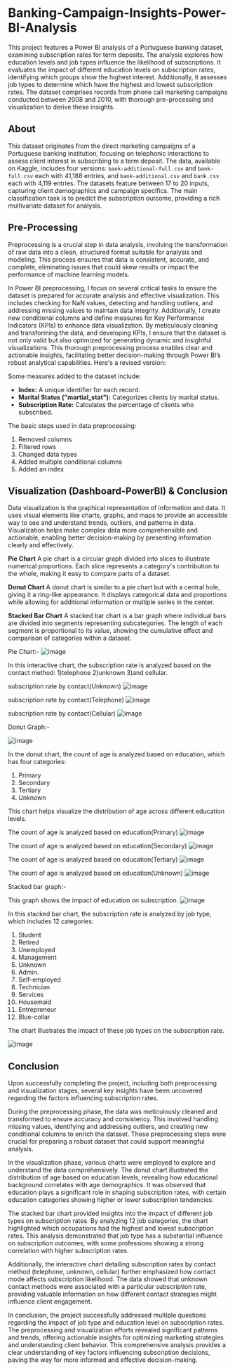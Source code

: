 # Banking-Campaign-Insights-Power-BI-Analysis
This project features a Power BI analysis of a Portuguese banking dataset, examining subscription rates for term deposits. The analysis explores how education levels and job types influence the likelihood of subscriptions. It evaluates the impact of different education levels on subscription rates, identifying which groups show the highest interest. Additionally, it assesses job types to determine which have the highest and lowest subscription rates. The dataset comprises records from phone call marketing campaigns conducted between 2008 and 2010, with thorough pre-processing and visualization to derive these insights.

## About
This dataset originates from the direct marketing campaigns of a Portuguese banking institution, focusing on telephonic interactions to assess client interest in subscribing to a term deposit. The data, available on Kaggle, includes four versions: `bank-additional-full.csv` and `bank-full.csv` each with 41,188 entries, and `bank-additional.csv` and `bank.csv` each with 4,119 entries. The datasets feature between 17 to 20 inputs, capturing client demographics and campaign specifics. The main classification task is to predict the subscription outcome, providing a rich multivariate dataset for analysis.

## Pre-Processing
Preprocessing is a crucial step in data analysis, involving the transformation of raw data into a clean, structured format suitable for analysis and modeling. This process ensures that data is consistent, accurate, and complete, eliminating issues that could skew results or impact the performance of machine learning models.

In Power BI preprocessing, I focus on several critical tasks to ensure the dataset is prepared for accurate analysis and effective visualization. This includes checking for NaN values, detecting and handling outliers, and addressing missing values to maintain data integrity. Additionally, I create new conditional columns and define measures for Key Performance Indicators (KPIs) to enhance data visualization. By meticulously cleaning and transforming the data, and developing KPIs, I ensure that the dataset is not only valid but also optimized for generating dynamic and insightful visualizations. This thorough preprocessing process enables clear and actionable insights, facilitating better decision-making through Power BI’s robust analytical capabilities.
Here's a revised version:

Some measures added to the dataset include:

- **Index:** A unique identifier for each record.
- **Marital Status ("martial_stat"):** Categorizes clients by marital status.
- **Subscription Rate:** Calculates the percentage of clients who subscribed.

The basic steps used in data preprocessing:

1. Removed columns
2. Filtered rows
3. Changed data types
4. Added multiple conditional columns
5. Added an index

## Visualization (Dashboard-PowerBI) & Conclusion
Data visualization is the graphical representation of information and data. It uses visual elements like charts, graphs, and maps to provide an accessible way to see and understand trends, outliers, and patterns in data. Visualization helps make complex data more comprehensible and actionable, enabling better decision-making by presenting information clearly and effectively.

**Pie Chart**
A pie chart is a circular graph divided into slices to illustrate numerical proportions. Each slice represents a category's contribution to the whole, making it easy to compare parts of a dataset.

**Donut Chart**
A donut chart is similar to a pie chart but with a central hole, giving it a ring-like appearance. It displays categorical data and proportions while allowing for additional information or multiple series in the center.

**Stacked Bar Chart**
A stacked bar chart is a bar graph where individual bars are divided into segments representing subcategories. The length of each segment is proportional to its value, showing the cumulative effect and comparison of categories within a dataset.

Pie Chart:-
![image](https://github.com/user-attachments/assets/3124707b-412c-42a7-a53b-f63c6c7b0e99)

In this interactive chart, the subscription rate is analyzed based on the contact method: 
1)telephone 
2)unknown 
3)and cellular. 

subscription rate by contact(Unknown)
![image](https://github.com/user-attachments/assets/ae21dab4-a882-43de-95a8-08edfa3cc995)

subscription rate by contact(Telephone)
![image](https://github.com/user-attachments/assets/21fb23d6-da67-4c9e-865c-b02e64d8d878)

subscription rate by contact(Cellular)
![image](https://github.com/user-attachments/assets/5f50db6b-5748-4856-b431-092acdb88ac0)


Donut Graph:-

![image](https://github.com/user-attachments/assets/1c5bc670-731c-4d56-9329-2f6125e53d00)

In the donut chart, the count of age is analyzed based on education, which has four categories:

1) Primary  
2) Secondary  
3) Tertiary  
4) Unknown  

This chart helps visualize the distribution of age across different education levels.

The count of age is analyzed based on education(Primary)
![image](https://github.com/user-attachments/assets/c53e22db-3b51-48ed-912d-7049b844614f)

The count of age is analyzed based on education(Secondary)
![image](https://github.com/user-attachments/assets/1bc9438b-0701-4919-a174-528cc47ff056)

The count of age is analyzed based on education(Tertiary)
![image](https://github.com/user-attachments/assets/c597e437-b8e2-4018-9693-918406ca2156)

The count of age is analyzed based on education(Unknown)
![image](https://github.com/user-attachments/assets/43e71e57-01cf-4f55-93bd-4d1bfdec2dff)


Stacked bar graph:-

This graph shows the impact of education on subscription.
![image](https://github.com/user-attachments/assets/4939a1fc-40da-4d09-9639-78e498a52f5c)

In this stacked bar chart, the subscription rate is analyzed by job type, which includes 12 categories:

1. Student
2. Retired
3. Unemployed
4. Management
5. Unknown
6. Admin.
7. Self-employed
8. Technician
9. Services
10. Housemaid
11. Entrepreneur
12. Blue-collar

The chart illustrates the impact of these job types on the subscription rate.

![image](https://github.com/user-attachments/assets/f073ef07-b66d-46b3-8926-be4a32e3d14a)


## Conclusion

Upon successfully completing the project, including both preprocessing and visualization stages, several key insights have been uncovered regarding the factors influencing subscription rates. 

During the preprocessing phase, the data was meticulously cleaned and transformed to ensure accuracy and consistency. This involved handling missing values, identifying and addressing outliers, and creating new conditional columns to enrich the dataset. These preprocessing steps were crucial for preparing a robust dataset that could support meaningful analysis.

In the visualization phase, various charts were employed to explore and understand the data comprehensively. The donut chart illustrated the distribution of age based on education levels, revealing how educational background correlates with age demographics. It was observed that education plays a significant role in shaping subscription rates, with certain education categories showing higher or lower subscription tendencies.

The stacked bar chart provided insights into the impact of different job types on subscription rates. By analyzing 12 job categories, the chart highlighted which occupations had the highest and lowest subscription rates. This analysis demonstrated that job type has a substantial influence on subscription outcomes, with some professions showing a strong correlation with higher subscription rates.

Additionally, the interactive chart detailing subscription rates by contact method (telephone, unknown, cellular) further emphasized how contact mode affects subscription likelihood. The data showed that unknown contact methods were associated with a particular subscription rate, providing valuable information on how different contact strategies might influence client engagement.

In conclusion, the project successfully addressed multiple questions regarding the impact of job type and education level on subscription rates. The preprocessing and visualization efforts revealed significant patterns and trends, offering actionable insights for optimizing marketing strategies and understanding client behavior. This comprehensive analysis provides a clear understanding of key factors influencing subscription decisions, paving the way for more informed and effective decision-making.
